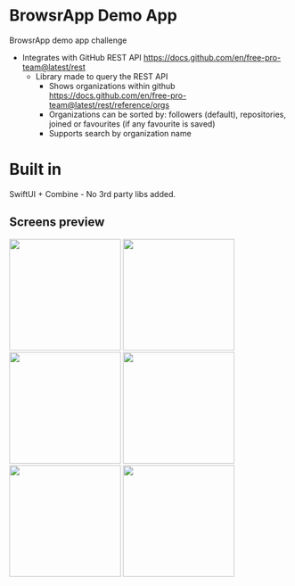 # BrowsrApp Demo App

BrowsrApp demo app challenge

  - Integrates with GitHub REST API https://docs.github.com/en/free-pro-team@latest/rest
    - Library made to query the REST API
      - Shows organizations within github https://docs.github.com/en/free-pro-team@latest/rest/reference/orgs
      - Organizations can be sorted by: followers (default), repositories, joined or favourites (if any favourite is saved)
      - Supports search by organization name

# Built in
SwiftUI + Combine - No 3rd party libs added. 

## Screens preview
<img src="https://ibb.co/60W3xsg" width="200"> <img src="https://ibb.co/nPdGSsq" width="200"> <img src="https://ibb.co/F4rr3sk" width="200"> <img src="https://ibb.co/7ndKC30" width="200"> <img src="https://ibb.co/7ndKC30" width="200"> <img src="https://ibb.co/BPgT9rw" width="200">

